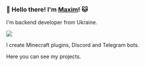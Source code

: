 <h3 align="left">👋 Hello there! I'm <a href="https://github.com/MaximUkraine">Maxim</a>! 🐱</h3>
<p>I'm backend developer from Ukraine.</p>
<a href="https://github.com/MaximUkraine"> <img src="https://skillicons.dev/icons?i=github,java,kotlin,c"/> </a>
<p></p>
<p>I create Minecraft plugins, Discord and Telegram bots.</p>
<p>Here you can see my projects.</p>

